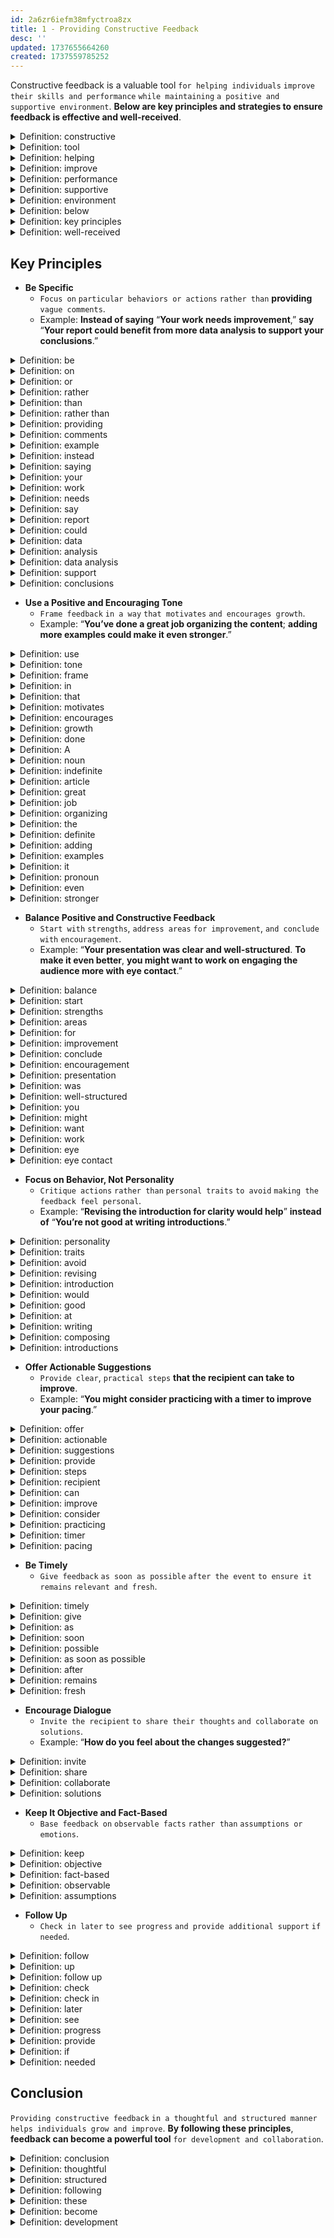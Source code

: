```yaml
---
id: 2a6zr6iefm38mfyctroa8zx
title: 1 - Providing Constructive Feedback
desc: ''
updated: 1737655664260
created: 1737559785252
---
```


Constructive feedback is a valuable tool `for helping individuals` `improve their skills and performance` `while maintaining` `a positive and supportive environment`. **Below are key principles and strategies to ensure feedback is effective and well-received**.



<!-- start of 'constructive' section -->
<details>
  <summary>Definition: constructive</summary>

#
Constructive **means** `useful` `and intended to help`.

---
</details>
<!-- end of 'constructive' section -->



<!-- start of 'tool' section -->
<details>
  <summary>Definition: tool</summary>

#
A tool **is** `something used` `to do a task`.

---
</details>
<!-- end of 'tool' section -->



<!-- start of 'helping' section -->
<details>
  <summary>Definition: helping</summary>

#
Helping **refers to** `giving` `support or assistance`.

---
</details>
<!-- end of 'helping' section -->



<!-- start of 'improve' section -->
<details>
  <summary>Definition: improve</summary>

#
To improve **means** `to make better`.  

---
</details>
<!-- end of 'improve' section -->



<!-- start of 'performance' section -->
<details>
  <summary>Definition: performance</summary>

#
Performance **is** `how well` `something is done`.

---
</details>
<!-- end of 'performance' section -->



<!-- start of 'supportive' section -->
<details>
  <summary>Definition: supportive</summary>

#
Supportive **means** `providing` `encouragement or help`.  

---
</details>
<!-- end of 'supportive' section -->



<!-- start of 'environment' section -->
<details>
  <summary>Definition: environment</summary>

#
Environment **refers to** `the surroundings or conditions`.  

---
</details>
<!-- end of 'environment' section -->



<!-- start of 'below' section -->
<details>
  <summary>Definition: below</summary>

#
Below **means** `in a lower position` `or further down`.  

---
</details>
<!-- end of 'below' section -->



<!-- start of 'key principles' section -->
<details>
  <summary>Definition: key principles</summary>

#
Key principles **are** `important` `rules or guidelines`.  

---
</details>
<!-- end of 'key principles' section -->



<!-- start of 'well-received' section -->
<details>
  <summary>Definition: well-received</summary>

#
Well-received **means** `accepted or appreciated` `positively`.

---
</details>
<!-- end of 'well-received' section -->



## Key Principles

- **Be Specific**  
  - `Focus on` `particular behaviors or actions` `rather than` **providing** `vague comments`.
  - Example: **Instead of saying** “**Your work needs improvement**,” **say** “**Your report could benefit from more data analysis to support your conclusions**.”



<!-- start of 'be' section -->
<details>
  <summary>Definition: be</summary>

#
Be **means** `to exist or occur`.

---
</details>
<!-- end of 'be' section -->



<!-- start of 'on' section -->
<details>
  <summary>Definition: on</summary>

#
On **indicates** `position or relation to` `a surface`.

---
</details>
<!-- end of 'on' section -->



<!-- start of 'or' section -->
<details>
  <summary>Definition: or</summary>

#
Or **is used** `to present` `a choice between` `alternatives`.

---
</details>
<!-- end of 'or' section -->



<!-- start of 'rather' section -->
<details>
  <summary>Definition: rather</summary>

#
Rather **means** `instead or preferably`.

---
</details>
<!-- end of 'rather' section -->



<!-- start of 'than' section -->
<details>
  <summary>Definition: than</summary>

#
Than **is used** `to compare` `two things`.  

---
</details>
<!-- end of 'than' section -->



<!-- start of 'rather than' section -->
<details>
  <summary>Definition: rather than</summary>

#
Rather than **means** `instead of` `something`.  

---
</details>
<!-- end of 'rather than' section -->



<!-- start of 'providing' section -->
<details>
  <summary>Definition: providing</summary>

#
Providing **means** `giving` `or making available`.  

---
</details>
<!-- end of 'providing' section -->



<!-- start of 'comments' section -->
<details>
  <summary>Definition: comments</summary>

#
Comments **are** `opinions or remarks` `about something`.  

---
</details>
<!-- end of 'comments' section -->



<!-- start of 'example' section -->
<details>
  <summary>Definition: example</summary>

#
Example **is** `something` `that shows or explains` `an idea`.  

---
</details>
<!-- end of 'example' section -->



<!-- start of 'instead' section -->
<details>
  <summary>Definition: instead</summary>

#
Instead **means** `in place of` `something else`.

---
</details>
<!-- end of 'instead' section -->



<!-- start of 'saying' section -->
<details>
  <summary>Definition: saying</summary>

#
Saying **means** `expressing something` `in words`.  

---
</details>
<!-- end of 'saying' section -->



<!-- start of 'your' section -->
<details>
  <summary>Definition: your</summary>

#
Your **refers to** `something` `that belongs to` `you`.  

---
</details>
<!-- end of 'your' section -->



<!-- start of 'work' section -->
<details>
  <summary>Definition: work</summary>

#
Work **is** `an activity done` `to achieve a goal`.  

---
</details>
<!-- end of 'work' section -->



<!-- start of 'needs' section -->
<details>
  <summary>Definition: needs</summary>

#
Needs **means** `requires` `or is necessary`.  

---
</details>
<!-- end of 'needs' section -->



<!-- start of 'say' section -->
<details>
  <summary>Definition: say</summary>

#
Say **means** `to express` `in words`.  

---
</details>
<!-- end of 'say' section -->



<!-- start of 'report' section -->
<details>
  <summary>Definition: report</summary>

#
Report **is** `a written or spoken` `account of` `something`.  

---
</details>
<!-- end of 'report' section -->



<!-- start of 'could' section -->
<details>
  <summary>Definition: could</summary>

#
Could **indicates** `possibility or ability`.  

---
</details>
<!-- end of 'could' section -->



<!-- start of 'data' section -->
<details>
  <summary>Definition: data</summary>

#
Data **refers to** `facts or information` `collected` `for analysis`.

---
</details>
<!-- end of 'data' section -->



<!-- start of 'analysis' section -->
<details>
  <summary>Definition: analysis</summary>

#
Analysis **means** `examining something` `in detail` `to understand it better`.  

---
</details>
<!-- end of 'analysis' section -->



<!-- start of 'data analysis' section -->
<details>
  <summary>Definition: data analysis</summary>

#
Data analysis **is** `the process of` `examining and interpreting data` `to find useful information`.  

---
</details>
<!-- end of 'data analysis' section -->



<!-- start of 'support' section -->
<details>
  <summary>Definition: support</summary>

#
Support **means** `to back up` `or provide help`.  

---
</details>
<!-- end of 'support' section -->



<!-- start of 'conclusions' section -->
<details>
  <summary>Definition: conclusions</summary>

#
Conclusions **are** `final` `decisions or judgments` `based on evidence`.

---
</details>
<!-- end of 'conclusions' section -->



- **Use a Positive and Encouraging Tone**  
  - `Frame feedback` `in a way` `that motivates` `and encourages growth`.
  - Example: “**You’ve done a great job organizing the content**; **adding more examples could make it even stronger**.”



<!-- start of 'use' section -->
<details>
  <summary>Definition: use</summary>

#
Use **means** `putting something into` `action or practice`.

---
</details>
<!-- end of 'use' section -->



<!-- start of 'tone' section -->
<details>
  <summary>Definition: tone</summary>

#
Tone **refers to** `the attitude or feeling expressed` `in something`, **like** `speech or writing`.  

---
</details>
<!-- end of 'tone' section -->



<!-- start of 'frame' section -->
<details>
  <summary>Definition: frame</summary>

#
Frame **means** `shaping or presenting` `something` `in a particular way`.  

---
</details>
<!-- end of 'frame' section -->



<!-- start of 'in' section -->
<details>
  <summary>Definition: in</summary>

#
"In" **means** `inside` `or within something`.  

---
</details>
<!-- end of 'in' section -->



<!-- start of 'that' section -->
<details>
  <summary>Definition: that</summary>

#
"That" **is** `a word` **used** `to refer to` `a specific thing or idea`.

---
</details>
<!-- end of 'that' section -->



<!-- start of 'motivates' section -->
<details>
  <summary>Definition: motivates</summary>

#
Motivates **means** `to inspire or stimulate` `action`.  

---
</details>
<!-- end of 'motivates' section -->



<!-- start of 'encourages' section -->
<details>
  <summary>Definition: encourages</summary>

#
Encourages **means** `to give` `support or confidence`.  

---
</details>
<!-- end of 'encourages' section -->



<!-- start of 'growth' section -->
<details>
  <summary>Definition: growth</summary>

#
Growth **refers to** `the process of` `development or improvement`.  

---
</details>
<!-- end of 'growth' section -->



<!-- start of 'done' section -->
<details>
  <summary>Definition: done</summary>

#
Done **means** `completed or finished`.  

---
</details>
<!-- end of 'done' section -->



<!-- start of 'A' section -->
<details>
  <summary>Definition: A</summary>

#
"A" **is** `an indefinite article` **used** `before a noun` `to refer to something general`.

---
</details>
<!-- end of 'A' section -->



<!-- start of 'noun' section -->
<details>
  <summary>Definition: noun</summary>

#
A noun **is** `a word` `that names` `a person`, `place`, `thing`, `or idea`.

---
</details>
<!-- end of 'noun' section -->



<!-- start of 'indefinite' section -->
<details>
  <summary>Definition: indefinite</summary>

#
Indefinite **means** `not clear` `or not fixed`.

---
</details>
<!-- end of 'indefinite' section -->



<!-- start of 'article' section -->
<details>
  <summary>Definition: article</summary>

#
An article **is** `a word` `that comes before` `a noun` `to show if it is` `specific or general`.

---
</details>
<!-- end of 'article' section -->



<!-- start of 'great' section -->
<details>
  <summary>Definition: great</summary>

#
Great **means** `of high` `quality or excellent`.  

---
</details>
<!-- end of 'great' section -->



<!-- start of 'job' section -->
<details>
  <summary>Definition: job</summary>

#
Job **refers to** `a task or work` `someone does`.  

---
</details>
<!-- end of 'job' section -->



<!-- start of 'organizing' section -->
<details>
  <summary>Definition: organizing</summary>

#
Organizing **means** `arranging or structuring things` `in a systematic way`.  

---
</details>
<!-- end of 'organizing' section -->



<!-- start of 'the' section -->
<details>
  <summary>Definition: the</summary>

#
"The" **is** `a definite article` **used** `to refer to` `something specific`.

---
</details>
<!-- end of 'the' section -->



<!-- start of 'definite' section -->
<details>
  <summary>Definition: definite</summary>

#
Definite **means** `clear or certain`.

---
</details>
<!-- end of 'definite' section -->



<!-- start of 'adding' section -->
<details>
  <summary>Definition: adding</summary>

#
Adding **means** `combining or including` `something` `to make it greater`.

---
</details>
<!-- end of 'adding' section -->



<!-- start of 'examples' section -->
<details>
  <summary>Definition: examples</summary>

#
Examples **refer to** `specific` `instances or cases` **used** `to illustrate a point`.  

---
</details>
<!-- end of 'examples' section -->



<!-- start of 'it' section -->
<details>
  <summary>Definition: it</summary>

#
"It" **is** `a pronoun` **used** `to refer to something` `previously` `mentioned or understood`.

---
</details>
<!-- end of 'it' section -->



<!-- start of 'pronoun' section -->
<details>
  <summary>Definition: pronoun</summary>

#
A pronoun **is** `a word` `that takes the place of` `a noun`.

---
</details>
<!-- end of 'pronoun' section -->



<!-- start of 'even' section -->
<details>
  <summary>Definition: even</summary>

#
Even **means** `to a greater` `extent or degree`.  

---
</details>
<!-- end of 'even' section -->



<!-- start of 'stronger' section -->
<details>
  <summary>Definition: stronger</summary>

#
Stronger **means** `having` `more power or strength`.

---
</details>
<!-- end of 'stronger' section -->



- **Balance Positive and Constructive Feedback**
  - `Start with` `strengths`, `address areas` `for improvement`, `and conclude with` `encouragement`.
  - Example: “**Your presentation was clear and well-structured**. **To make it even better**, **you might want to work on engaging the audience more with eye contact**.”



<!-- start of 'balance' section -->
<details>
  <summary>Definition: balance</summary>

#
Balance **means** `creating` `an equal or fair` `distribution`.

---
</details>
<!-- end of 'balance' section -->



<!-- start of 'start' section -->
<details>
  <summary>Definition: start</summary>

#
Start **means** `to begin or initiate` `something`.  

---
</details>
<!-- end of 'start' section -->



<!-- start of 'strengths' section -->
<details>
  <summary>Definition: strengths</summary>

#
Strengths **refer to** `qualities or skills` **that are** `good or powerful`.  

---
</details>
<!-- end of 'strengths' section -->



<!-- start of 'areas' section -->
<details>
  <summary>Definition: areas</summary>

#
Areas **refer to** `specific` `parts or sections of` `something`.  

---
</details>
<!-- end of 'areas' section -->



<!-- start of 'for' section -->
<details>
  <summary>Definition: for</summary>

#
For **is** `a preposition` **used** `to indicate` `purpose or direction`.

---
</details>
<!-- end of 'for' section -->



<!-- start of 'improvement' section -->
<details>
  <summary>Definition: improvement</summary>

#
Improvement **refers to** `the process of` `making something better`.  

---
</details>
<!-- end of 'improvement' section -->



<!-- start of 'conclude' section -->
<details>
  <summary>Definition: conclude</summary>

#
Conclude **means** `to finish` `or bring something to an end`.  

---
</details>
<!-- end of 'conclude' section -->



<!-- start of 'encouragement' section -->
<details>
  <summary>Definition: encouragement</summary>

#
Encouragement **means** `giving` `support or motivation` `to someone`.  

---
</details>
<!-- end of 'encouragement' section -->



<!-- start of 'presentation' section -->
<details>
  <summary>Definition: presentation</summary>

#
Presentation **refers to** `the act of` `showing or explaining` `something` `to an audience`.  

---
</details>
<!-- end of 'presentation' section -->



<!-- start of 'was' section -->
<details>
  <summary>Definition: was</summary>

#
Was **is** `the past tense of` "`is`," **used** `to describe something` `that happened or existed` `in the past`.

---
</details>
<!-- end of 'was' section -->



<!-- start of 'well-structured' section -->
<details>
  <summary>Definition: well-structured</summary>

#
Well-structured **means** `organized in` `a clear and effective way`.  

---
</details>
<!-- end of 'well-structured' section -->



<!-- start of 'you' section -->
<details>
  <summary>Definition: you</summary>

#
"You" **is** `a pronoun` **used** `to refer to` `the person or people` `being addressed`. 

---
</details>
<!-- end of 'you' section -->



<!-- start of 'might' section -->
<details>
  <summary>Definition: might</summary>

#
Might **means** `a possibility or suggestion`.  

---
</details>
<!-- end of 'might' section -->



<!-- start of 'want' section -->
<details>
  <summary>Definition: want</summary>

#
Want **means** `to desire or wish for` `something`.

---
</details>
<!-- end of 'want' section -->



<!-- start of 'work' section -->
<details>
  <summary>Definition: work</summary>

#
Work **refers to** `tasks or activities` `that require` `effort or skill`.  

---
</details>
<!-- end of 'work' section -->



<!-- start of 'eye' section -->
<details>
  <summary>Definition: eye</summary>

#
Eye **refers to** `the organ` `used for seeing`.  

---
</details>
<!-- end of 'eye' section -->



<!-- start of 'eye contact' section -->
<details>
  <summary>Definition: eye contact</summary>

#
Eye contact **refers to** `the act of` `looking directly into` `someone’s eyes`, **typically** `during communication`.

---
</details>
<!-- end of 'eye contact' section -->



- **Focus on Behavior, Not Personality**  
  - `Critique actions` `rather than` `personal traits` `to avoid` `making the feedback feel personal`.
  - Example: “**Revising the introduction for clarity would help**” **instead of** “**You’re not good at writing introductions**.”



<!-- start of 'personality' section -->
<details>
  <summary>Definition: personality</summary>

#
Personality **refers to** `the characteristic patterns of` `thoughts`, `feelings`, `and behaviors` `that make a person unique`.

---
</details>
<!-- end of 'personality' section -->



<!-- start of 'traits' section -->
<details>
  <summary>Definition: traits</summary>

#
Traits **refer to** `specific` `qualities or characteristics of` `a person`.  

---
</details>
<!-- end of 'traits' section -->



<!-- start of 'avoid' section -->
<details>
  <summary>Definition: avoid</summary>

#
Avoid **means** `to keep away from` `or prevent something`.  

---
</details>
<!-- end of 'avoid' section -->



<!-- start of 'revising' section -->
<details>
  <summary>Definition: revising</summary>

#
Revising **means** `making` `changes or improvements` `to something`.  

---
</details>
<!-- end of 'revising' section -->



<!-- start of 'introduction' section -->
<details>
  <summary>Definition: introduction</summary>

#
Introduction **refers to** `the opening section` `or beginning of something`, **often** `presenting` **the** `main ideas`.

---
</details>
<!-- end of 'introduction' section -->



<!-- start of 'would' section -->
<details>
  <summary>Definition: would</summary>

#
Would **refers to** `a conditional or hypothetical` `action or situation`.  

---
</details>
<!-- end of 'would' section -->



<!-- start of 'good' section -->
<details>
  <summary>Definition: good</summary>

#
Good **means** `having desirable qualities` `or being of high quality`.  

---
</details>
<!-- end of 'good' section -->



<!-- start of 'at' section -->
<details>
  <summary>Definition: at</summary>

#
"At" **is** `a preposition` **used** `to indicate a` **specific** `skill or location`.  

---
</details>
<!-- end of 'at' section -->



<!-- start of 'writing' section -->
<details>
  <summary>Definition: writing</summary>

#
Writing **refers to** `the act of` `composing text`.  

---
</details>
<!-- end of 'writing' section -->



<!-- start of 'composing' section -->
<details>
  <summary>Definition: composing</summary>

#
Composing **means** `creating` `or putting things together`.

---
</details>
<!-- end of 'composing' section -->



<!-- start of 'introductions' section -->
<details>
  <summary>Definition: introductions</summary>

#
Introductions **refer to** `the beginning section of` `a text or speech`, **usually** `setting the stage for` **the** `main content`.

---
</details>
<!-- end of 'introductions' section -->



- **Offer Actionable Suggestions**  
  - `Provide clear`, `practical steps` **that the recipient can take to improve**.
  - Example: “**You might consider practicing with a timer to improve your pacing**.”



<!-- start of 'offer' section -->
<details>
  <summary>Definition: offer</summary>

#
Offer **means** `to present or give` `something`.

---
</details>
<!-- end of 'offer' section -->



<!-- start of 'actionable' section -->
<details>
  <summary>Definition: actionable</summary>

#
Actionable **means** `something` `that can be` `acted upon` `or used effectively`.  

---
</details>
<!-- end of 'actionable' section -->



<!-- start of 'suggestions' section -->
<details>
  <summary>Definition: suggestions</summary>

#
Suggestions **refer to** `ideas or recommendations`.  

---
</details>
<!-- end of 'suggestions' section -->



<!-- start of 'provide' section -->
<details>
  <summary>Definition: provide</summary>

#
Provide **means** `to supply` `or make available`.  

---
</details>
<!-- end of 'provide' section -->



<!-- start of 'steps' section -->
<details>
  <summary>Definition: steps</summary>

#
Steps **refer to** `stages or actions` `taken` `to achieve something`.

---
</details>
<!-- end of 'steps' section -->



<!-- start of 'recipient' section -->
<details>
  <summary>Definition: recipient</summary>

#
Recipient **refers to** `the person` `who receives something`.  

---
</details>
<!-- end of 'recipient' section -->



<!-- start of 'can' section -->
<details>
  <summary>Definition: can</summary>

#
Can **means** `having` `the ability or possibility` `to do something`.  

---
</details>
<!-- end of 'can' section -->



<!-- start of 'improve' section -->
<details>
  <summary>Definition: improve</summary>

#
Improve **means** `to make` `something` `better or more effective`.  

---
</details>
<!-- end of 'improve' section -->



<!-- start of 'consider' section -->
<details>
  <summary>Definition: consider</summary>

#
Consider **means** `to think about` `or give thought to` `something`.  

---
</details>
<!-- end of 'consider' section -->



<!-- start of 'practicing' section -->
<details>
  <summary>Definition: practicing</summary>

#
Practicing **refers to** `the act of` `repeating an activity` `to improve` `skill or performance`.

---
</details>
<!-- end of 'practicing' section -->



<!-- start of 'timer' section -->
<details>
  <summary>Definition: timer</summary>

#
Timer **refers to** `a device or tool` **used** `to measure time`.  

---
</details>
<!-- end of 'timer' section -->



<!-- start of 'pacing' section -->
<details>
  <summary>Definition: pacing</summary>

#
Pacing **refers to** `controlling or regulating` `the speed or rhythm of` `something`.

---
</details>
<!-- end of 'pacing' section -->



- **Be Timely**  
  - `Give feedback` `as soon as possible` `after the event` `to ensure it remains` `relevant and fresh`.



<!-- start of 'timely' section -->
<details>
  <summary>Definition: timely</summary>

#
Timely **means** `done at` `the right or appropriate` `time`.

---
</details>
<!-- end of 'timely' section -->



<!-- start of 'give' section -->
<details>
  <summary>Definition: give</summary>

#
Give **means** `to present or provide` `something` `to someone`.  

---
</details>
<!-- end of 'give' section -->



<!-- start of 'as' section -->
<details>
  <summary>Definition: as</summary>

#
"As" **is** `a conjunction` **used** `to show the relationship` `between` `two actions or events`.  

---
</details>
<!-- end of 'as' section -->



<!-- start of 'soon' section -->
<details>
  <summary>Definition: soon</summary>

#
Soon **means** `in a short time` `or without delay`.  

---
</details>
<!-- end of 'soon' section -->



<!-- start of 'possible' section -->
<details>
  <summary>Definition: possible</summary>

#
Possible **means** `something` `that can be` `done or achieved`.

---
</details>
<!-- end of 'possible' section -->



<!-- start of 'as soon as possible' section -->
<details>
  <summary>Definition: as soon as possible</summary>

#
"As soon as possible" **means** `to do something` `at the earliest opportunity` `or without delay`.

---
</details>
<!-- end of 'as soon as possible' section -->



<!-- start of 'after' section -->
<details>
  <summary>Definition: after</summary>

#
After **means** `following` `in time or place`.

---
</details>
<!-- end of 'after' section -->



<!-- start of 'remains' section -->
<details>
  <summary>Definition: remains</summary>

#
Remains **refers to** `what is left` `or continues to exist`.  

---
</details>
<!-- end of 'remains' section -->



<!-- start of 'fresh' section -->
<details>
  <summary>Definition: fresh</summary>

#
Fresh **means** `new`, `recent`, **or** `not stale`.

---
</details>
<!-- end of 'fresh' section -->



- **Encourage Dialogue**  
  - `Invite the recipient` `to share their thoughts` `and collaborate on solutions`.
  - Example: “**How do you feel about the changes suggested?**”



<!-- start of 'invite' section -->
<details>
  <summary>Definition: invite</summary>

#
Invite **means** `to ask` `someone` `to participate or join`.

---
</details>
<!-- end of 'invite' section -->



<!-- start of 'share' section -->
<details>
  <summary>Definition: share</summary>

#
Share **means** `to give` `a portion` **of something** `to others`.  

---
</details>
<!-- end of 'share' section -->



<!-- start of 'collaborate' section -->
<details>
  <summary>Definition: collaborate</summary>

#
Collaborate **means** `to work together` `with others` `on a task or project`.  

---
</details>
<!-- end of 'collaborate' section -->



<!-- start of 'solutions' section -->
<details>
  <summary>Definition: solutions</summary>

#
Solutions **refer to** `answers` `or ways of solving problems`.

---
</details>
<!-- end of 'solutions' section -->



- **Keep It Objective and Fact-Based**  
  - `Base feedback on` `observable facts` `rather than` `assumptions or emotions`.



<!-- start of 'keep' section -->
<details>
  <summary>Definition: keep</summary>

#
Keep **means** `to retain or maintain` `something`.

---
</details>
<!-- end of 'keep' section -->



<!-- start of 'objective' section -->
<details>
  <summary>Definition: objective</summary>

#
Objective **means** `based on` `facts` **and** `not influenced` `by personal feelings or opinions`.

---
</details>
<!-- end of 'objective' section -->



<!-- start of 'fact-based' section -->
<details>
  <summary>Definition: fact-based</summary>

#
Fact-based **means** `relying on facts` `rather than opinions or assumptions`.  

---
</details>
<!-- end of 'fact-based' section -->



<!-- start of 'observable' section -->
<details>
  <summary>Definition: observable</summary>

#
Observable **refers to** `something that can be` `seen`, `measured`, `or noticed`.  

---
</details>
<!-- end of 'observable' section -->



<!-- start of 'assumptions' section -->
<details>
  <summary>Definition: assumptions</summary>

#
Assumptions **are** `things` **that are** `accepted as true` `without proof or evidence`.

---
</details>
<!-- end of 'assumptions' section -->



- **Follow Up**  
  - `Check in later` `to see progress` `and provide additional support` `if needed`.



<!-- start of 'follow' section -->
<details>
  <summary>Definition: follow</summary>

#
Follow **means** `to track or pursue` `something`.

---
</details>
<!-- end of 'follow' section -->



<!-- start of 'up' section -->
<details>
  <summary>Definition: up</summary>

#
Up **refers to** `a direction` `or an action that` `continues or progresses`.  

---
</details>
<!-- end of 'up' section -->



<!-- start of 'follow up' section -->
<details>
  <summary>Definition: follow up</summary>

#
Follow up **means** `to check on or revisit` `something` `after the initial` `action or event`.

---
</details>
<!-- end of 'follow up' section -->



<!-- start of 'check' section -->
<details>
  <summary>Definition: check</summary>

#
Check **means** `to examine or inspect` `something`.  

---
</details>
<!-- end of 'check' section -->



<!-- start of 'check in' section -->
<details>
  <summary>Definition: check in</summary>

#
Check in **means** `to make contact` `or provide an update`, **often** `to assess` `progress or well-being`.  

---
</details>
<!-- end of 'check in' section -->



<!-- start of 'later' section -->
<details>
  <summary>Definition: later</summary>

#
Later **refers to** `a time in the future`, `after the present moment`.

---
</details>
<!-- end of 'later' section -->



<!-- start of 'see' section -->
<details>
  <summary>Definition: see</summary>

#
See **means** `to observe or notice` `something`.  

---
</details>
<!-- end of 'see' section -->



<!-- start of 'progress' section -->
<details>
  <summary>Definition: progress</summary>

#
Progress **means** `advancing` `or making improvements`.  

---
</details>
<!-- end of 'progress' section -->



<!-- start of 'provide' section -->
<details>
  <summary>Definition: provide</summary>

#
Provide **means** `to give` `or make available`.  

---
</details>
<!-- end of 'provide' section -->



<!-- start of 'if' section -->
<details>
  <summary>Definition: if</summary>

#
"If" **means** `a condition or situation` `that must be met` `for something to happen`.

---
</details>
<!-- end of 'if' section -->



<!-- start of 'needed' section -->
<details>
  <summary>Definition: needed</summary>

#
Needed **means** `something` **that is** `required or necessary`.

---
</details>
<!-- end of 'needed' section -->



## Conclusion

`Providing constructive feedback` `in a thoughtful and structured manner` `helps individuals grow and improve`. **By following these principles**, **feedback can become a powerful tool** `for development and collaboration`.



<!-- start of 'conclusion' section -->
<details>
  <summary>Definition: conclusion</summary>

#
Conclusion **refers to** `the final part` `or summary` `of something`.

---
</details>
<!-- end of 'conclusion' section -->



<!-- start of 'thoughtful' section -->
<details>
  <summary>Definition: thoughtful</summary>

#
Thoughtful **means** `showing` `consideration` `or careful thought`.  

---
</details>
<!-- end of 'thoughtful' section -->



<!-- start of 'structured' section -->
<details>
  <summary>Definition: structured</summary>

#
Structured **means** `organized` `in a specific way` `or according to a plan`.

---
</details>
<!-- end of 'structured' section -->



<!-- start of 'following' section -->
<details>
  <summary>Definition: following</summary>

#
Following **means** `coming after` `or as a result of something`.  

---
</details>
<!-- end of 'following' section -->



<!-- start of 'these' section -->
<details>
  <summary>Definition: these</summary>

#
"These" **refers to** `things` `previously` `mentioned or understood`.  

---
</details>
<!-- end of 'these' section -->



<!-- start of 'become' section -->
<details>
  <summary>Definition: become</summary>

#
Become **means** `to develop into` `or turn into something`.  

---
</details>
<!-- end of 'become' section -->



<!-- start of 'development' section -->
<details>
  <summary>Definition: development</summary>

#
Development **refers to** `the process of` `growth`, `improvement`, `or advancement`.

---
</details>
<!-- end of 'development' section -->